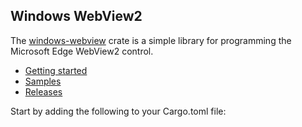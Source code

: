 ## Windows WebView2

The [windows-webview](https://crates.io/crates/windows-webview) crate is a simple library for programming the Microsoft Edge WebView2 control.

* [Getting started](https://kennykerr.ca/rust-getting-started/)
* [Samples](https://github.com/microsoft/windows-rs/tree/master/crates/samples)
* [Releases](https://github.com/microsoft/windows-rs/releases)

Start by adding the following to your Cargo.toml file:
